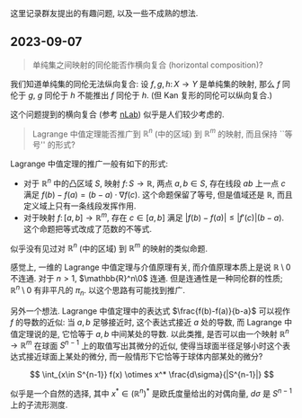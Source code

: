 这里记录群友提出的有趣问题, 以及一些不成熟的想法.

## 2023-09-07

> 单纯集之间映射的同伦能否作横向复合 (horizontal composition)?

我们知道单纯集的同伦无法纵向复合: 设 $f,g,h\colon X\to Y$ 是单纯集的映射, 那么 $f$ 同伦于 $g$, $g$ 同伦于 $h$ 不能推出 $f$ 同伦于 $h$.
(但 Kan 复形的同伦可以纵向复合.)

这个问题提到的横向复合 (参考 [nLab](https://ncatlab.org/nlab/show/horizontal+composition)) 似乎是人们较少考虑的.

> Lagrange 中值定理能否推广到 $\mathbb{R}^n$ (中的区域) 到 $\mathbb{R}^m$ 的映射, 而且保持 ``等号'' 的形式?

Lagrange 中值定理的推广一般有如下的形式:

- 对于 $\mathbb{R}^n$ 中的凸区域 $S$, 映射 $f\colon S \to \mathbb{R}$, 两点 $a,b\in S$, 存在线段 $ab$ 上一点 $c$ 满足 $f(b)-f(a)=(b-a)\cdot \nabla f(c)$. 这个命题保留了等号, 但是值域还是 $\mathbb{R}$, 而且定义域上只有一条线段发挥作用.
- 对于映射 $f\colon [a,b] \to \mathbb{R}^m$, 存在 $c\in [a,b]$ 满足 $|f(b)-f(a)| \leq |f'(c)|(b-a)$. 这个命题把等式改成了范数的不等式.

似乎没有见过对 $\mathbb{R}^n$ (中的区域) 到 $\mathbb{R}^m$ 的映射的类似命题.

感觉上, 一维的 Lagrange 中值定理与介值原理有关, 而介值原理本质上是说 $\mathbb{R}\setminus 0$ 不连通. 对于 $n>1$, $\mathbb{R}^n\0$ 连通.
但是连通性是一种同伦群的性质; $\mathbb{R}^n\setminus 0$ 有非平凡的 $\pi_n$. 以这个思路有可能找到推广.

另外一个想法. Lagrange 中值定理中的表达式 $\frac{f(b)-f(a)}{b-a}$ 可以视作 $f$ 的导数的近似: 当 $a,b$ 足够接近时, 这个表达式接近 $a$ 处的导数,
而 Lagrange 中值定理说的是, 它恰等于 $a,b$ 中间某处的导数.
以此类推, 是否可以由一个映射 $\mathbb{R}^n\to \mathbb{R}^m$ 在球面 $S^{n-1}$ 上的取值写出其微分的近似,
使得当球面半径足够小时这个表达式接近球面上某处的微分, 而一般情形下它恰等于球体内部某处的微分?

$$
\int_{x\in S^{n-1}} f(x) \otimes x^* \frac{d\sigma}{|S^{n-1}|}
$$

似乎是一个自然的选择, 其中 $x^* \in (\mathbb{R}^n)^*$ 是欧氏度量给出的对偶向量, $d\sigma$ 是 $S^{n-1}$ 上的子流形测度.
